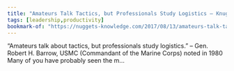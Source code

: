 ```yaml
---
title: "Amateurs Talk Tactics, but Professionals Study Logistics – Knuggets of Knowledge"
tags: [leadership,productivity]
bookmark-of: "https://nuggets-knowledge.com/2017/08/13/amateurs-talk-tactics-but-professionals-study-logistics/"
---
```

“Amateurs talk about tactics, but professionals study logistics.” – Gen. Robert H. Barrow, USMC (Commandant of the Marine Corps) noted in 1980 Many of you have probably seen the m…